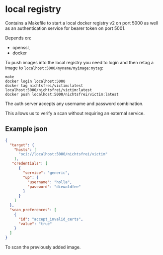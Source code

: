 # local registry 

Contains a Makefile to start a local docker registry v2 on port 5000 as well as an authentication service for bearer token on port 5001.

Depends on:
- openssl,
- docker

To push images into the local registry you need to login and then retag a image to `localhost:5000/myname/myimage:mytag`:

```
make
docker login localhost:5000
docker tag nichtsfrei/victim:latest localhost:5000/nichtsfrei/victim:latest
docker push localhost:5000/nichtsfrei/victim:latest
```

The auth server accepts any username and password combination.

This allows us to verify a scan without requiring an external service.

## Example json

```json
{
  "target": {
    "hosts": [
      "oci://localhost:5000/nichtsfrei/victim"
    ],
   "credentials": [
      {
        "service": "generic",
        "up": {
          "username": "holla",
          "password": "diewaldfee"
        }
      }
    ]
  },
  "scan_preferences": [
    {
      "id": "accept_invalid_certs",
      "value": "true"
    }
  ]
}
```

To scan the previously added image.
